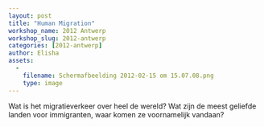 ```yaml
---
layout: post
title: "Human Migration"
workshop_name: 2012 Antwerp
workshop_slug: 2012-antwerp
categories: [2012-antwerp]
author: Elisha 
assets:
  -
    filename: Schermafbeelding 2012-02-15 om 15.07.08.png
    type: image
---
```

Wat is het migratieverkeer over heel de wereld? Wat zijn de meest geliefde landen voor immigranten, waar komen ze voornamelijk vandaan?

